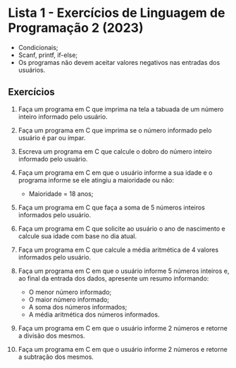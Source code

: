 # Lista 1 - Exercícios de Linguagem de Programação 2 (2023)

- Condicionais;
- Scanf, printf, if-else;
- Os programas não devem aceitar valores negativos nas entradas dos usuários.

## Exercícios

1. Faça um programa em C que imprima na tela a tabuada de um número inteiro informado pelo usuário.

2. Faça um programa em C que imprima se o número informado pelo usuário é par ou ímpar.

3. Escreva um programa em C que calcule o dobro do número inteiro informado pelo usuário.

4. Faça um programa em C em que o usuário informe a sua idade e o programa informe se ele atingiu a maioridade ou não:
   - Maioridade = 18 anos;

5. Faça um programa em C que faça a soma de 5 números inteiros informados pelo usuário.

6. Faça um programa em C que solicite ao usuário o ano de nascimento e calcule sua idade com base no dia atual.

7. Faça um programa em C que calcule a média aritmética de 4 valores informados pelo usuário.

8. Faça um programa em C em que o usuário informe 5 números inteiros e, ao final da entrada dos dados, apresente um resumo informando:
   - O menor número informado;
   - O maior número informado;
   - A soma dos números informados;
   - A média aritmética dos números informados.

9. Faça um programa em C em que o usuário informe 2 números e retorne a divisão dos mesmos.

10. Faça um programa em C em que o usuário informe 2 números e retorne a subtração dos mesmos.

